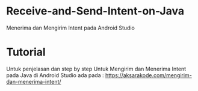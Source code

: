 # Receive-and-Send-Intent-on-Java
Menerima dan Mengirim Intent pada Android Studio

# Tutorial 
Untuk penjelasan dan step by step Untuk Mengirim dan Menerima Intent pada Java di Android Studio ada pada :  https://aksarakode.com/mengirim-dan-menerima-intent/ 
